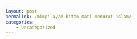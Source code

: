 ```yaml
---
layout: post
permalink: /mimpi-ayam-hitam-mati-menurut-islam/
categories:
    - Uncategorized
---
```


